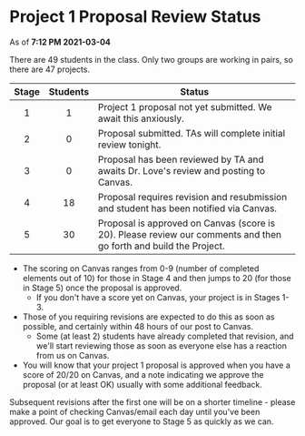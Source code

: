 # Project 1 Proposal Review Status

As of **7:12 PM 2021-03-04**

There are 49 students in the class. Only two groups are working in pairs, so there are 47 projects.

Stage | Students | Status
:----: | :------: | --------------------------------------------------------------------------------------
1 | 1 | Project 1 proposal not yet submitted. We await this anxiously.
2 | 0 | Proposal submitted. TAs will complete initial review tonight.
3 | 0 | Proposal has been reviewed by TA and awaits Dr. Love's review and posting to Canvas.
4 | 18 | Proposal requires revision and resubmission and student has been notified via Canvas.
5 | 30 | Proposal is approved on Canvas (score is 20). Please review our comments and then go forth and build the Project.

- The scoring on Canvas ranges from 0-9 (number of completed elements out of 10) for those in Stage 4 and then jumps to 20 (for those in Stage 5) once the proposal is approved.
    - If you don't have a score yet on Canvas, your project is in Stages 1-3.
- Those of you requiring revisions are expected to do this as soon as possible, and certainly within 48 hours of our post to Canvas.
    - Some (at least 2) students have already completed that revision, and we'll start reviewing those as soon as everyone else has a reaction from us on Canvas.
- You will know that your project 1 proposal is approved when you have a score of 20/20 on Canvas, and a note indicating we approve the proposal (or at least OK) usually with some additional feedback. 

Subsequent revisions after the first one will be on a shorter timeline - please make a point of checking Canvas/email each day until you've been approved. Our goal is to get everyone to Stage 5 as quickly as we can.

